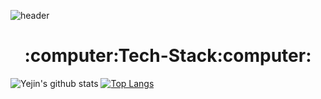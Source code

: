 ![header](https://capsule-render.vercel.app/api?type=waving&color=timeGradient&height=200&section=header&text=Welcome%20to%20Yejin's%20Github👋&fontSize=60)
<h1 align=center>:computer:Tech-Stack:computer:</h1>

![Yejin's github stats](https://github-readme-stats.vercel.app/api?username=Yejin-Ha&show_icons=true)
[![Top Langs](https://github-readme-stats.vercel.app/api/top-langs/?username=Yejin-Ha)](https://github.com/anuraghazra/github-readme-stats)
<!--
**Yejin-Ha/Yejin-Ha** is a ✨ _special_ ✨ repository because its `README.md` (this file) appears on your GitHub profile.

Here are some ideas to get you started:

- 🔭 I’m currently working on ...
- 🌱 I’m currently learning ...
- 👯 I’m looking to collaborate on ...
- 🤔 I’m looking for help with ...
- 💬 Ask me about ...
- 📫 How to reach me: ...
- 😄 Pronouns: ...
- ⚡ Fun fact: ...
-->
